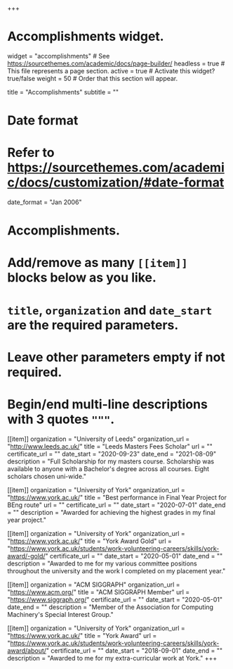 +++
# Accomplishments widget.
widget = "accomplishments"  # See https://sourcethemes.com/academic/docs/page-builder/
headless = true  # This file represents a page section.
active = true  # Activate this widget? true/false
weight = 50  # Order that this section will appear.

title = "Accomplish&shy;ments"
subtitle = ""

# Date format
#   Refer to https://sourcethemes.com/academic/docs/customization/#date-format
date_format = "Jan 2006"

# Accomplishments.
#   Add/remove as many `[[item]]` blocks below as you like.
#   `title`, `organization` and `date_start` are the required parameters.
#   Leave other parameters empty if not required.
#   Begin/end multi-line descriptions with 3 quotes `"""`.
[[item]]
  organization = "University of Leeds"
  organization_url = "http://www.leeds.ac.uk/"
  title = "Leeds Masters Fees Scholar"
  url = ""
  certificate_url = ""
  date_start = "2020-09-23"
  date_end = "2021-08-09"
  description = "Full Scholarship for my masters course. Scholarship was available to anyone with a Bachelor's degree across all courses. Eight scholars chosen uni-wide."

[[item]]
  organization = "University of York"
  organization_url = "https://www.york.ac.uk/"
  title = "Best performance in Final Year Project for BEng route"
  url = ""
  certificate_url = ""
  date_start = "2020-07-01"
  date_end = ""
  description = "Awarded for achieving the highest grades in my final year project."

[[item]]
  organization = "University of York"
  organization_url = "https://www.york.ac.uk/"
  title = "York Award Gold"
  url = "https://www.york.ac.uk/students/work-volunteering-careers/skills/york-award/-gold/"
  certificate_url = ""
  date_start = "2020-05-01"
  date_end = ""
  description = "Awarded to me for my various committee positions throughout the university and the work I completed on my placement year."

[[item]]
  organization = "ACM SIGGRAPH"
  organization_url = "https://www.acm.org/"
  title = "ACM SIGGRAPH Member"
  url = "https://www.siggraph.org/"
  certificate_url = ""
  date_start = "2020-05-01"
  date_end = ""
  description = "Member of the Association for Computing Machinery's Special Interest Group."

[[item]]
  organization = "University of York"
  organization_url = "https://www.york.ac.uk/"
  title = "York Award"
  url = "https://www.york.ac.uk/students/work-volunteering-careers/skills/york-award/about/"
  certificate_url = ""
  date_start = "2018-09-01"
  date_end = ""
  description = "Awarded to me for my extra-curricular work at York."
+++
